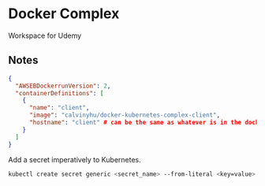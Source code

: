 # Docker Complex

Workspace for Udemy

## Notes

```json
{
  "AWSEBDockerrunVersion": 2,
  "containerDefinitions": [
    {
      "name": "client",
      "image": "calvinyhu/docker-kubernetes-complex-client",
      "hostname": "client" # can be the same as whatever is in the docker-compose.yml services list
    }
  ]
}
```

Add a secret imperatively to Kubernetes.

```bash
kubectl create secret generic <secret_name> --from-literal <key=value>
```
